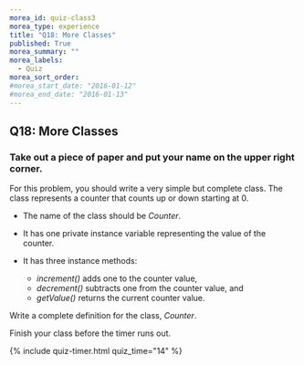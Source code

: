 ```yaml
---
morea_id: quiz-class3
morea_type: experience
title: "Q18: More Classes"
published: True
morea_summary: ""
morea_labels:
  - Quiz
morea_sort_order:
#morea_start_date: "2016-01-12"
#morea_end_date: "2016-01-13"
---
```


## Q18: More Classes

### Take out a piece of paper and put your name on the upper right corner.

For this problem, you should write a very simple but complete class. The class represents a counter that counts up or down starting at 0. 

* The name of the class should be *Counter*. 
* It has one private instance variable representing the value of the counter. 
* It has three instance methods: 

  * *increment()* adds one to the counter value,
  * *decrement()* subtracts one from the counter value, and
  * *getValue()* returns the current counter value. 
  
  
Write a complete definition for the class, *Counter*.


Finish your class before the timer runs out.

{% include quiz-timer.html quiz_time="14" %}

